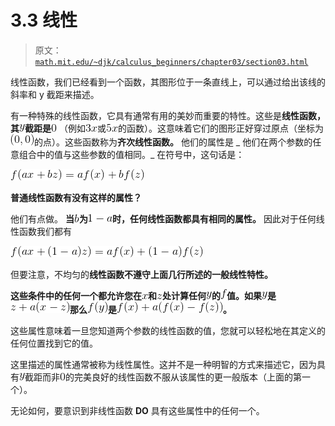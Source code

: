 # 3.3 线性

> 原文： [`math.mit.edu/~djk/calculus_beginners/chapter03/section03.html`](http://math.mit.edu/~djk/calculus_beginners/chapter03/section03.html)

线性函数，我们已经看到一个函数，其图形位于一条直线上，可以通过给出该线的斜率和 y 截距来描述。

有一种特殊的线性函数，它具有通常有用的美妙而重要的特性。这些是**线性函数，其![](img/tex-415290769594460e2e485922904f345d.gif)截距是![](img/tex-cfcd208495d565ef66e7dff9f98764da.gif)** （例如![](img/tex-c68ebab7a1e74618506a0a1fabe54186.gif)或![](img/tex-97e2f596ffc9211fecfee155ad18d643.gif)的函数）。这意味着它们的图形正好穿过原点（坐标为![](img/tex-bb9fd77684530503f3765280b54c2413.gif)的点）。这些函数称为**齐次线性函数。** 他们的属性是 _ 他们在两个参数的任意组合中的值与这些参数的值相同。_ 在符号中，这句话是：

![](img/tex-d75b66d7a247aca5855ff93f65590fab.gif)

**普通线性函数有没有这样的属性？**

他们有点做。 **当![](img/tex-92eb5ffee6ae2fec3ad71c777531578f.gif)为![](img/tex-fe6358115cc5f5164b8cfd2ae5f243c5.gif)时，任何线性函数都具有相同的属性。** 因此对于任何线性函数我们都有

**![](img/tex-c22f71d1ad8b22c63db82b5280498281.gif)**

但要注意，不均匀的**线性函数不遵守上面几行所述的一般线性特性。**

**这些条件中的任何一个都允许您在![](img/tex-9dd4e461268c8034f5c8564e155c67a6.gif)和![](img/tex-fbade9e36a3f36d3d676c1b808451dd7.gif)处计算任何![](img/tex-415290769594460e2e485922904f345d.gif)的![](img/tex-8fa14cdd754f91cc6554c9e71929cce7.gif)值。如果![](img/tex-415290769594460e2e485922904f345d.gif)是![](img/tex-816ff9b1c2296a5b60ca54c448315d2d.gif)那么![](img/tex-a2f04f05381d50c6b30a094fdae98b25.gif)是![](img/tex-ca783a61a9bbfdf451fd2a120c0321a4.gif)。**

这些属性意味着一旦您知道两个参数的线性函数的值，您就可以轻松地在其定义的任何位置找到它的值。

这里描述的属性通常被称为线性属性。这并不是一种明智的方式来描述它，因为具有![](img/tex-415290769594460e2e485922904f345d.gif)截距而非![](img/tex-cfcd208495d565ef66e7dff9f98764da.gif)的完美良好的线性函数不服从该属性的更一般版本（上面的第一个）。

无论如何，要意识到非线性函数 **DO** 具有这些属性中的任何一个。